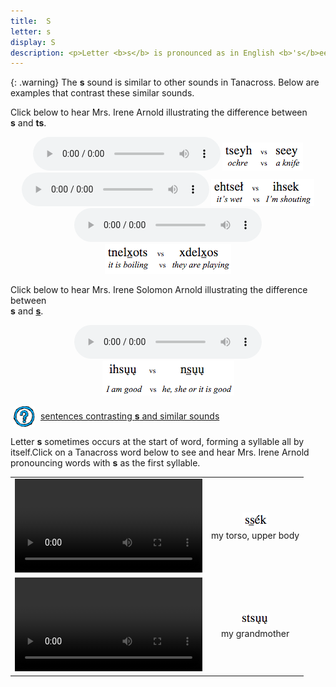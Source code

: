 ```yaml
---
title:  S
letter: s
display: S
description: <p>Letter <b>s</b> is pronounced as in English <b>'s</b>ee' or 'ki<b>ss'</b>, but never as in English 'i<b>s</b>'. It is a voiceless sound (made without the vocal cords vibrating). It should not be confused with the sound <b>ts</b>.		</p>
---
```




{: .warning}
The <b>s</b> sound is similar to other sounds in Tanacross. Below are examples that contrast these similar sounds.



Click below to hear Mrs. Irene Arnold illustrating the difference between <b>s</b>&nbsp;and&nbsp;<b>ts</b>.

<center>
<audio controls src="/assets/audio/ts_s_comp.mp3" type="audio/mpeg">Your browser does not support the audio element.</audio>
<img src="/assets/gif/ts_s_comp.gif" border="0">
</center>

<center>
<audio controls src="/assets/audio/ts_s_med_cmp.mp3" type="audio/mpeg">Your browser does not support the audio element.</audio>
<img src="/assets/gif/ts_s_med_cmp.gif" border="0">
</center>

<center>
<audio controls src="/assets/audio/ts_s_final_comp.mp3" type="audio/mpeg">Your browser does not support the audio element.</audio>
<img src="/assets/gif/ts_s_final_comp.gif" border="0">
</center>

Click below to hear Mrs. Irene Solomon Arnold illustrating the difference between<br> <b>s</b> and <b><u>s</u></b>.


<center>
<audio controls src="/assets/audio/s_s_under_comp.mp3" type="audio/mpeg">Your browser does not support the audio element.</audio><br/>
<img src="/assets/gif/s_s_under_comp.gif" border="0">
</center>

<p>
<img src="/assets/images/question.png" width="34" height="34" hspace="5" align="absmiddle"> <a href="../alveolar_comp/sib1_sent/sib1_sent.html"> sentences contrasting <b>s</b> and similar sounds</a><br />
</p>

Letter <b>s</b> sometimes occurs at the start of word, forming a syllable all by itself.Click on a Tanacross word below to see and hear Mrs. Irene Arnold pronouncing words with <b>s</b> as the first syllable.

<table><tr>
<td align="center"><video src="{{ site.vidpath }}ss_e1k.mp4" controls>Your browser does not support video.</video></td><td align="center"><img src="/assets/gif/ss_e1k.gif"/><br/><span class="gloss">my torso, upper body</span></td>
</tr>
<tr>
<td align="center"><video src="{{ site.vidpath }}stsuu.mp4" controls>Your browser does not support video.</video></td><td align="center"><img src="/assets/gif/stsuu.gif"/><br/><span class="gloss">my grandmother</span></td>
</tr>
</table>

